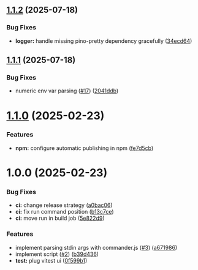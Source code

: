 ## [1.1.2](https://github.com/VadimOnix/next-image-cache-cleaner/compare/v1.1.1...v1.1.2) (2025-07-18)


### Bug Fixes

* **logger:** handle missing pino-pretty dependency gracefully ([34ecd64](https://github.com/VadimOnix/next-image-cache-cleaner/commit/34ecd64a36b11fcd20a6d56406e60f503f723dfb))

## [1.1.1](https://github.com/VadimOnix/next-image-cache-cleaner/compare/v1.1.0...v1.1.1) (2025-07-18)


### Bug Fixes

* numeric env var parsing ([#17](https://github.com/VadimOnix/next-image-cache-cleaner/issues/17)) ([2041ddb](https://github.com/VadimOnix/next-image-cache-cleaner/commit/2041ddb88cb8c836ac29c59ef452c8b75821f016))

# [1.1.0](https://github.com/VadimOnix/next-image-cache-cleaner/compare/v1.0.0...v1.1.0) (2025-02-23)

### Features

- **npm:** configure automatic publishing in npm ([fe7d5cb](https://github.com/VadimOnix/next-image-cache-cleaner/commit/fe7d5cb66a37bfa6c1d80c0f43641ac8fecd9a14))

# 1.0.0 (2025-02-23)

### Bug Fixes

- **ci:** change release strategy ([a0bac06](https://github.com/VadimOnix/next-image-cache-cleaner/commit/a0bac06f4120ef32bb4ce0d206f66868bd4ea161))
- **ci:** fix run command position ([b13c7ce](https://github.com/VadimOnix/next-image-cache-cleaner/commit/b13c7ce98fd68acd65c4f43446f986b5396f718f))
- **ci:** move run in build job ([5e822d9](https://github.com/VadimOnix/next-image-cache-cleaner/commit/5e822d9cdb017565408d70fd37e084106ab96834))

### Features

- implement parsing stdin args with commander.js ([#3](https://github.com/VadimOnix/next-image-cache-cleaner/issues/3)) ([a671986](https://github.com/VadimOnix/next-image-cache-cleaner/commit/a671986756a2fcc6b4d2f836a7e7d80a00d69327))
- implement script ([#2](https://github.com/VadimOnix/next-image-cache-cleaner/issues/2)) ([b39d436](https://github.com/VadimOnix/next-image-cache-cleaner/commit/b39d4369705ad5f6f3041fb14210846821a53944))
- **test:** plug vitest ui ([0f599b1](https://github.com/VadimOnix/next-image-cache-cleaner/commit/0f599b1be291812049f34c703836afb694bb8fc9))
